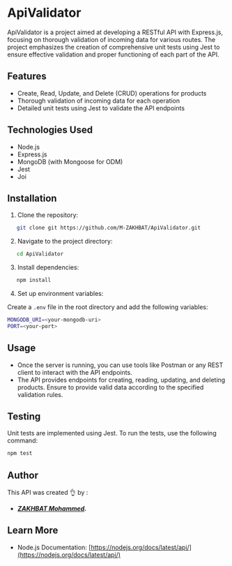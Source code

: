 # ApiValidator

ApiValidator is a project aimed at developing a RESTful API with Express.js, focusing on thorough validation of incoming data for various routes. The project emphasizes the creation of comprehensive unit tests using Jest to ensure effective validation and proper functioning of each part of the API.

## Features

- Create, Read, Update, and Delete (CRUD) operations for products
- Thorough validation of incoming data for each operation
- Detailed unit tests using Jest to validate the API endpoints

## Technologies Used

- Node.js
- Express.js
- MongoDB (with Mongoose for ODM)
- Jest
- Joi

## Installation

1. Clone the repository:

```bash
   git clone git https://github.com/M-ZAKHBAT/ApiValidator.git
```

2. Navigate to the project directory:

```bash
   cd ApiValidator
```

3. Install dependencies:

```bash
   npm install
```

4. Set up environment variables:

Create a `.env` file in the root directory and add the following variables:

```bash
MONGODB_URI=<your-mongodb-uri>
PORT=<your-port>
```

## Usage

- Once the server is running, you can use tools like Postman or any REST client to interact with the API endpoints.
- The API provides endpoints for creating, reading, updating, and deleting products. Ensure to provide valid data according to the specified validation rules.

## Testing

Unit tests are implemented using Jest. To run the tests, use the following command:

```bash
npm test
```

## Author

This API was created 👌 by :

- **_[ZAKHBAT Mohammed](https://github.com/M-ZAKHBAT)._**

## Learn More

- Node.js Documentation: [https://nodejs.org/docs/latest/api/](https://nodejs.org/docs/latest/api/)
